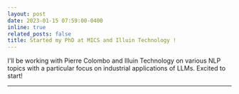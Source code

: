 ```yaml
---
layout: post
date: 2023-01-15 07:59:00-0400
inline: true
related_posts: false
title: Started my PhD at MICS and Illuin Technology !
---
```

I'll be working with Pierre Colombo and Illuin Technology on various NLP topics with a particular focus on industrial applications of LLMs. 
Excited to start!
***
